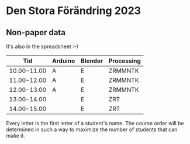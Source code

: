 # Den Stora Förändring 2023

## Non-paper data

It's also in the spreadsheet :-)

Tid        |Arduino|Blender|Processing
-----------|-------|-------|----------
10.00-11.00|A      |E      |ZRMMNTK
11.00-12.00|A      |E      |ZRMMNTK
12.00-13.00|A      |E      |ZRMMNTK
13.00-14.00|       |E      |ZRT
14.00-15.00|       |E      |ZRT

Every letter is the first letter of a student's name.
The course order will be determined in such a way to maximize the number
of students that can make it.
